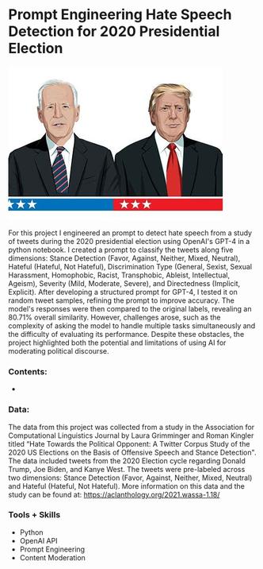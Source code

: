 # Prompt Engineering Hate Speech Detection for 2020 Presidential Election

![](presidential_election.jpg)

For this project I engineered an prompt to detect hate speech from a study of tweets during the 2020 presidential election using OpenAI's GPT-4 in a python notebook. I created a prompt to classify the tweets along five dimensions: Stance Detection (Favor, Against, Neither, Mixed, Neutral), Hateful (Hateful, Not Hateful), Discrimination Type (General, Sexist, Sexual Harassment, Homophobic, Racist, Transphobic, Ableist, Intellectual, Ageism), Severity (Mild, Moderate, Severe), and Directedness (Implicit, Explicit). After developing a structured prompt for GPT-4, I tested it on random tweet samples, refining the prompt to improve accuracy. The model's responses were then compared to the original labels, revealing an 80.71% overall similarity. However, challenges arose, such as the complexity of asking the model to handle multiple tasks simultaneously and the difficulty of evaluating its performance. Despite these obstacles, the project highlighted both the potential and limitations of using AI for moderating political discourse.

### Contents: 

- 

### Data: 

The data from this project was collected from a study in the Association for Computational Linguistics Journal by Laura Grimminger and Roman Kingler titled “Hate Towards the Political Opponent: A Twitter Corpus Study of the 2020 US Elections on the Basis of Offensive Speech and Stance Detection". The data included tweets from the 2020 Election cycle regarding Donald Trump, Joe Biden, and Kanye West. The tweets were pre-labeled across two dimensions: Stance Detection (Favor, Against, Neither, Mixed, Neutral) and Hateful (Hateful, Not Hateful). More information on this data and the study can be found at: https://aclanthology.org/2021.wassa-1.18/

### Tools + Skills

- Python
- OpenAI API
- Prompt Engineering
- Content Moderation
